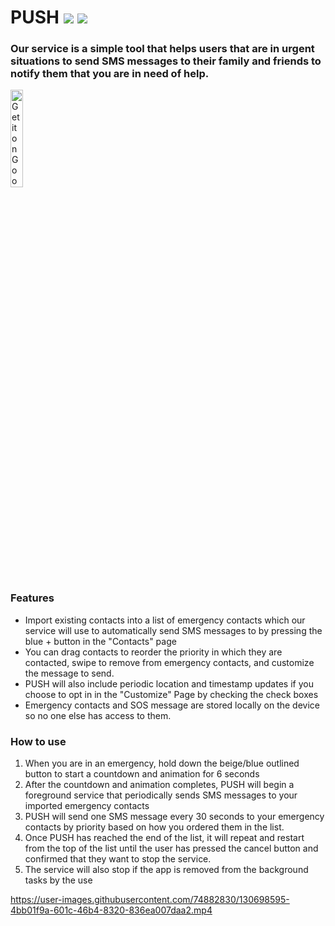 # PUSH ![](https://img.shields.io/badge/OS-android-brightgreen) ![](https://img.shields.io/badge/api-26%2B-blue)


### Our service is a simple tool that helps users that are in urgent situations to send SMS messages to their family and friends to notify them that you are in need of help.

<a href='https://play.google.com/store/apps/details?id=com.crosie.push&pcampaignid=pcampaignidMKT-Other-global-all-co-prtnr-py-PartBadge-Mar2515-1'><img alt='Get it on Google Play' width='20%' height='20%' src='https://play.google.com/intl/en_us/badges/static/images/badges/en_badge_web_generic.png'></a>


### Features
- Import existing contacts into a list of emergency contacts which our service will use to automatically send SMS messages to by pressing the blue + button in the "Contacts" page
- You can drag contacts to reorder the priority in which they are contacted, swipe to remove from emergency contacts, and customize the message to send.
- PUSH will also include periodic location and timestamp updates if you choose to opt in in the "Customize" Page by checking the check boxes
- Emergency contacts and SOS message are stored locally on the device so no one else has access to them.

### How to use

1. When you are in an emergency, hold down the beige/blue outlined button to start a countdown and animation for 6 seconds
2. After the countdown and animation completes, PUSH will begin a foreground service that periodically sends SMS messages to your imported emergency contacts
3. PUSH will send one SMS message every 30 seconds to your emergency contacts by priority based on how you ordered them in the list.
4. Once PUSH has reached the end of the list, it will repeat and restart from the top of the list until the user has pressed the cancel button and confirmed that they want to stop the service.
5. The service will also stop if the app is removed from the background tasks by the use



https://user-images.githubusercontent.com/74882830/130698595-4bb01f9a-601c-46b4-8320-836ea007daa2.mp4


